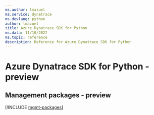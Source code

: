 ```yaml
---
ms.author: lmazuel
ms.service: dynatrace
ms.devlang: python
author: lmazuel
title: Azure Dynatrace SDK for Python
ms.data: 11/10/2022
ms.topic: reference
description: Reference for Azure Dynatrace SDK for Python
---
```

# Azure Dynatrace SDK for Python - preview

## Management packages - preview
[!INCLUDE [mgmt-packages](dynatrace-mgmt-index.md)]